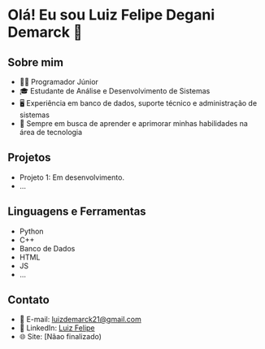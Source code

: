 # Olá! Eu sou Luiz Felipe Degani Demarck 👋

## Sobre mim
- 👨‍💻 Programador Júnior
- 🎓 Estudante de Análise e Desenvolvimento de Sistemas
- 🖥️ Experiência em banco de dados, suporte técnico e administração de sistemas
- 🌱 Sempre em busca de aprender e aprimorar minhas habilidades na área de tecnologia

## Projetos
- Projeto 1: Em desenvolvimento.
- ...

## Linguagens e Ferramentas
- Python
- C++
- Banco de Dados
- HTML
- JS
- ...

## Contato
- 📧 E-mail: luizdemarck21@gmail.com
- 💼 LinkedIn: [Luiz Felipe](https://www.linkedin.com/in/luiz-felipe-5b9a7b241/)
- 🌐 Site: [Nãao finalizado)

